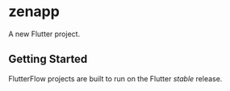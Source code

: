 # zenapp

A new Flutter project.

## Getting Started

FlutterFlow projects are built to run on the Flutter _stable_ release.
